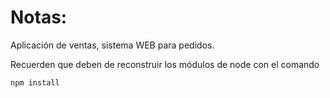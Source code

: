 # Notas:

Aplicación de ventas, sistema WEB para pedidos.

Recuerden que deben de reconstruir los módulos de node con el comando

```
npm install
```